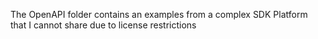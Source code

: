 The OpenAPI folder contains an examples from a complex SDK Platform that I cannot share due to license restrictions